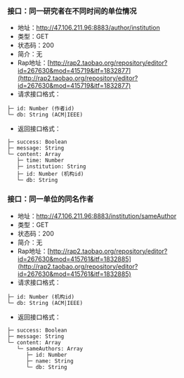 ### 接口：同一研究者在不同时间的单位情况
* 地址：http://47.106.211.96:8883/author/institution
* 类型：GET
* 状态码：200
* 简介：无
* Rap地址：[http://rap2.taobao.org/repository/editor?id=267630&mod=415719&itf=1832877](http://rap2.taobao.org/repository/editor?id=267630&mod=415719&itf=1832877)
* 请求接口格式：

```
├─ id: Number (作者id)
└─ db: String (ACM|IEEE)

```

* 返回接口格式：

```
├─ success: Boolean 
├─ message: String 
└─ content: Array 
   ├─ time: Number 
   ├─ institution: String 
   ├─ id: Number (机构id)
   └─ db: String 

```

### 接口：同一单位的同名作者
* 地址：http://47.106.211.96:8883/institution/sameAuthor
* 类型：GET
* 状态码：200
* 简介：无
* Rap地址：[http://rap2.taobao.org/repository/editor?id=267630&mod=415761&itf=1832885](http://rap2.taobao.org/repository/editor?id=267630&mod=415761&itf=1832885)
* 请求接口格式：

```
├─ id: Number (机构id)
└─ db: String (ACM|IEEE)

```

* 返回接口格式：

```
├─ success: Boolean 
├─ message: String 
└─ content: Array 
   └─ sameAuthors: Array 
      ├─ id: Number 
      ├─ name: String 
      └─ db: String 

```